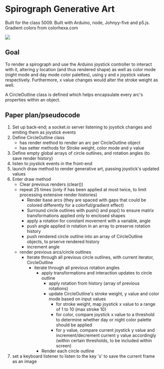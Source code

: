 # Spirograph Generative Art
Built for the class 5009. Built with Arduino, node, Johnyy-five and p5.js.
Gradient colors from colorhexa.com

![](demo.gif)

## Goal
To render a spirograph and use the Arduino joystick controller to interact with it, altering y location (and thus rendered shape) as well as color mode (night mode and day mode color palettes), using y and x joystick values respectively. Furthermore, x value changes would alter the stroke weight as well. 

A CircleOutline class is defined which helps encapsulate every arc's properties within an object. 

## Paper plan/pseudocode
1. Set up back-end; a socket.io server listening to joystick changes and emiting them as joystick events 
2. Define CircleOutline class 
    * has render method to render an arc per CircleOutline object
    * has setter methods for Stroke weight, color mode and y value
3. Define empty global arrays of circle outlines, and rotation angles (to save render history)
4. listen to joystick events in the front-end
5. launch draw method to render generative art, passing joystick's updated values
6. Enter draw method
    * Clear previous renders (clear())
    * repeat 25 times (only if has been applied at most twice, to limit processing extensive render histories)
        * Render base arcs (they are spaced with gaps that could be colored differently for a colorful/gradient effect)
		* Surround circle outlines with push() and pop() to ensure matrix transformations applied only to enclosed shapes
        * apply a rotation for constant movement with a variable, angle
        * push angle applied in rotation in an array to preserve rotation history 
        * push rendered circle outline into an array of CircleOutline objects, to prserve rendered history
        * increment angle 
    * render previous arcs/circle outlines
        * Iterate through all previous circle outlines, with current iterator, CircleOutline
            * iterate through all previous rotation angles
                * apply transformations and interaction updates to circle outline
                    * apply rotation from history (array of previous rotations) 
                    * update CircleOutline's stroke weight, y value and color mode based on input values
                        * for stroke weight, map joystick x value to a range of 1 to 10 (max stroke 10)
                        * for color, compare joystick x value to a threshold to determine whether day or night color palette should be applied 
                        * for y value, compare current joystick y value and increment/decrement current y value accordingly (within certain thresholds, to be included within screen)
                * Render each circle outline 
7. set a keyboard listener to listen to the key 's' to save the current frame as an image
